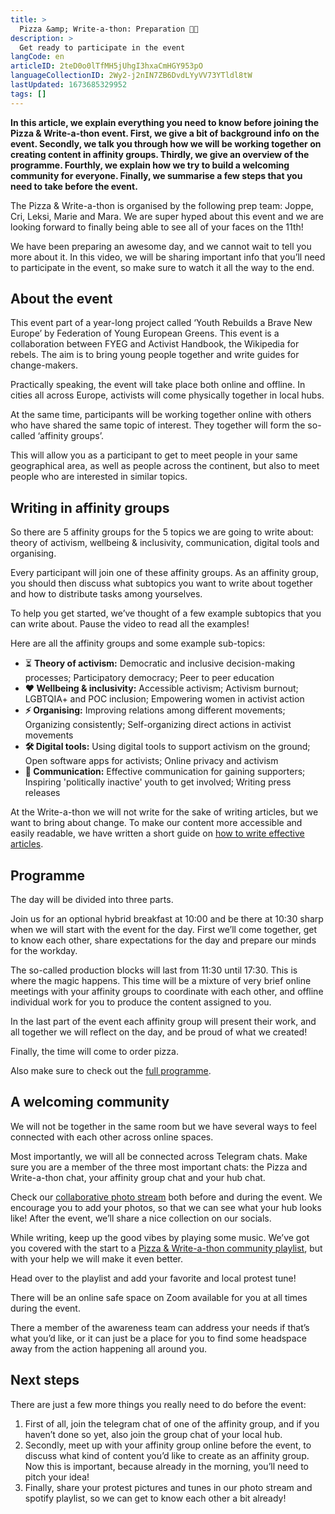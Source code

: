 ```yaml
---
title: >
  Pizza &amp; Write-a-thon: Preparation 🍕📝
description: >
  Get ready to participate in the event
langCode: en
articleID: 2teD0o0lTfMH5jUhgI3hxaCmHGY953pO
languageCollectionID: 2Wy2-j2nIN7ZB6DvdLYyVV73YTldl8tW
lastUpdated: 1673685329952
tags: []
---
```


**In this article, we explain everything you need to know before joining the Pizza & Write-a-thon event. First, we give a bit of background info on the event. Secondly, we talk you through how we will be working together on creating content in affinity groups. Thirdly, we give an overview of the programme. Fourthly, we explain how we try to build a welcoming community for everyone. Finally, we summarise a few steps that you need to take before the event.**

<div></div>

The Pizza & Write-a-thon is organised by the following prep team: Joppe, Cri, Leksi, Marie and Mara. We are super hyped about this event and we are looking forward to finally being able to see all of your faces on the 11th!

We have been preparing an awesome day, and we cannot wait to tell you more about it. In this video, we will be sharing important info that you’ll need to participate in the event, so make sure to watch it all the way to the end.

## About the event

This event part of a year-long project called ‘Youth Rebuilds a Brave New Europe’ by Federation of Young European Greens. This event is a collaboration between FYEG and Activist Handbook, the Wikipedia for rebels. The aim is to bring young people together and write guides for change-makers.

Practically speaking, the event will take place both online and offline. In cities all across Europe, activists will come physically together in local hubs.

At the same time, participants will be working together online with others who have shared the same topic of interest. They together will form the so-called ‘affinity groups’.

This will allow you as a participant to get to meet people in your same geographical area, as well as people across the continent, but also to meet people who are interested in similar topics.

## **Writing in affinity groups**

So there are 5 affinity groups for the 5 topics we are going to write about: theory of activism, wellbeing & inclusivity, communication, digital tools and organising.

Every participant will join one of these affinity groups. As an affinity group, you should then discuss what subtopics you want to write about together and how to distribute tasks among yourselves.

To help you get started, we’ve thought of a few example subtopics that you can write about. Pause the video to read all the examples!

Here are all the affinity groups and some example sub-topics:

-   ⏳ **Theory of activism:** Democratic and inclusive decision-making processes; Participatory democracy; Peer to peer education
-   **❤️ Wellbeing & inclusivity:** Accessible activism; Activism burnout; LGBTQIA+ and POC inclusion; Empowering women in activist action
-   **⚡️ Organising:** Improving relations among different movements; Organizing consistently; Self-organizing direct actions in activist movements
-   **🛠 Digital tools:** Using digital tools to support activism on the ground; Open software apps for activists; Online privacy and activism
-   **💬 Communication:** Effective communication for gaining supporters; Inspiring 'politically inactive' youth to get involved; Writing press releases

At the Write-a-thon we will not write for the sake of writing articles, but we want to bring about change. To make our content more accessible and easily readable, we have written a short guide on [how to write effective articles](/writeathon/writing-guide).

## Programme

The day will be divided into three parts.

Join us for an optional hybrid breakfast at 10:00 and be there at 10:30 sharp when we will start with the event for the day. First we’ll come together, get to know each other, share expectations for the day and prepare our minds for the workday.

The so-called production blocks will last from 11:30 until 17:30. This is where the magic happens. This time will be a mixture of very brief online meetings with your affinity groups to coordinate with each other, and offline individual work for you to produce the content assigned to you.

In the last part of the event each affinity group will present their work, and all together we will reflect on the day, and be proud of what we created!

Finally, the time will come to order pizza.

Also make sure to check out the [full programme](/writeathon/programme).

## A welcoming community

We will not be together in the same room but we have several ways to feel connected with each other across online spaces.

Most importantly, we will all be connected across Telegram chats. Make sure you are a member of the three most important chats: the Pizza and Write-a-thon chat, your affinity group chat and your hub chat.

Check our [collaborative photo stream](https://photos.app.goo.gl/zW48b3PWvu6kkEu6A) both before and during the event. We encourage you to add your photos, so that we can see what your hub looks like! After the event, we’ll share a nice collection on our socials.

While writing, keep up the good vibes by playing some music. We’ve got you covered with the start to a [Pizza & Write-a-thon community playlist](https://open.spotify.com/playlist/1fu9RSZMrw8tHjxeQxCE7Q?si=caccd3dd8ff54a02), but with your help we will make it even better.

Head over to the playlist and add your favorite and local protest tune!

There will be an online safe space on Zoom available for you at all times during the event.

There a member of the awareness team can address your needs if that’s what you’d like, or it can just be a place for you to find some headspace away from the action happening all around you.

## **Next steps**

There are just a few more things you really need to do before the event:

1.  First of all, join the telegram chat of one of the affinity group, and if you haven’t done so yet, also join the group chat of your local hub.
2.  Secondly, meet up with your affinity group online before the event, to discuss what kind of content you’d like to create as an affinity group. Now this is important, because already in the morning, you’ll need to pitch your idea!
3.  Finally, share your protest pictures and tunes in our photo stream and spotify playlist, so we can get to know each other a bit already!